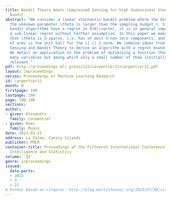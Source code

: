 ```yaml
---
title: Bandit Theory meets Compressed Sensing for high dimensional Stochastic Linear
  Bandit
abstract: "We consider a linear stochastic bandit problem where the dimension K of
  the unknown parameter \theta is larger than the sampling budget n. Since usual linear
  bandit algorithms have a regret in O(K\\sqrtn), it is in general impossible to obtain
  a sub-linear regret without further assumption. In this paper we make the assumption
  that \theta is S-sparse, i.e. has at most S-non-zero components, and that the space
  of arms is the unit ball for the ||.||_2 norm. We combine ideas from Compressed
  Sensing and Bandit Theory to derive an algorithm with a regret bound in O(S\\sqrtn).
  We detail an application to the problem of optimizing a function that depends on
  many variables but among which only a small number of them (initially unknown) are
  relevant."
pdf: http://proceedings.mlr.press/v22/carpentier12/carpentier12.pdf
layout: inproceedings
series: Proceedings of Machine Learning Research
id: carpentier12
month: 0
firstpage: 190
lastpage: 198
page: 190-198
sections: 
author:
- given: Alexandra
  family: Carpentier
- given: Remi
  family: Munos
date: 2012-03-21
address: La Palma, Canary Islands
publisher: PMLR
container-title: Proceedings of the Fifteenth International Conference on Artificial
  Intelligence and Statistics
volume: '22'
genre: inproceedings
issued:
  date-parts:
  - 2012
  - 3
  - 21
# Format based on citeproc: http://blog.martinfenner.org/2013/07/30/citeproc-yaml-for-bibliographies/
---
```

